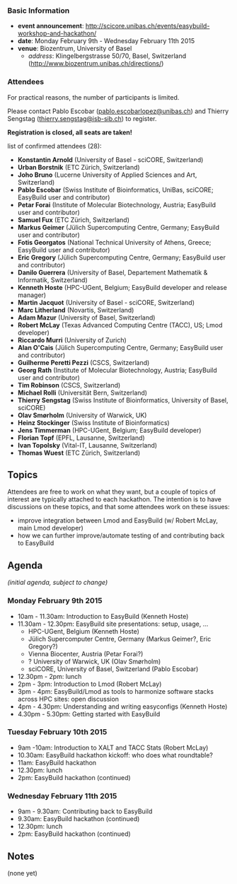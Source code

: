 ### Basic Information

* **event announcement**: http://scicore.unibas.ch/events/easybuild-workshop-and-hackathon/
* **date**: Monday February 9th - Wednesday February 11th 2015
* **venue**: Biozentrum, University of Basel
  * _address_: Klingelbergstrasse 50/70, Basel, Switzerland (<a>http://www.biozentrum.unibas.ch/directions/</a>)

### Attendees

For practical reasons, the number of participants is limited.

Please contact Pablo Escobar (pablo.escobarlopez@unibas.ch) and Thierry Sengstag (thierry.sengstag@isb-sib.ch) to register.

**Registration is closed, all seats are taken!**

list of confirmed attendees (28):

* **Konstantin Arnold** (University of Basel - sciCORE, Switzerland)
* **Urban Borstnik** (ETC Zürich, Switzerland)
* **Joho Bruno** (Lucerne University of Applied Sciences and Art, Switzerland)
* **Pablo Escobar** (Swiss Institute of Bioinformatics, UniBas, sciCORE; EasyBuild user and contributor)
* **Petar Forai** (Institute of Molecular Biotechnology, Austria; EasyBuild user and contributor)
* **Samuel Fux** (ETC Zürich, Switzerland)
* **Markus Geimer** (Jülich Supercomputing Centre, Germany; EasyBuild user and contributor)
* **Fotis Georgatos** (National Technical University of Athens, Greece; EasyBuild user and contributor)
* **Eric Gregory** (Jülich Supercomputing Centre, Germany; EasyBuild user and contributor)
* **Danilo Guerrera** (University of Basel, Departement Mathematik & Informatik, Switzerland)
* **Kenneth Hoste** (HPC-UGent, Belgium; EasyBuild developer and release manager)
* **Martin Jacquot** (University of Basel - sciCORE, Switzerland)
* **Marc Litherland** (Novartis, Switzerland)
* **Adam Mazur** (University of Basel, Switzerland)
* **Robert McLay** (Texas Advanced Computing Centre (TACC), US; Lmod developer)
* **Riccardo Murri** (University of Zurich)
* **Alan O'Cais** (Jülich Supercomputing Centre, Germany; EasyBuild user and contributor)
* **Guilherme Peretti Pezzi** (CSCS, Switzerland)
* **Georg Rath** (Institute of Molecular Biotechnology, Austria; EasyBuild user and contributor)
* **Tim Robinson** (CSCS, Switzerland)
* **Michael Rolli** (Universität Bern, Switzerland)
* **Thierry Sengstag** (Swiss Institute of Bioinformatics, University of Basel, sciCORE)
* **Olav Smørholm** (University of Warwick, UK)
* **Heinz Stockinger** (Swiss Institute of Bioinformatics)
* **Jens Timmerman** (HPC-UGent, Belgium; EasyBuild developer)
* **Florian Topf** (EPFL, Lausanne, Switzerland)
* **Ivan Topolsky** (Vital-IT, Lausanne, Switzerland)
* **Thomas Wuest** (ETC Zürich, Switzerland)

## Topics

Attendees are free to work on what they want, but a couple of topics of interest are typically attached to each hackathon. The intention is to have discussions on these topics, and that some attendees work on these issues:

* improve integration between Lmod and EasyBuild (w/ Robert McLay, main Lmod developer)
* how we can further improve/automate testing of and contributing back to EasyBuild

## Agenda

_(initial agenda, subject to change)_

### Monday February 9th 2015

* 10am - 11.30am: Introduction to EasyBuild (Kenneth Hoste)
* 11.30am - 12.30pm: EasyBuild site presentations: setup, usage, ...
  * HPC-UGent, Belgium (Kenneth Hoste)
  * Jülich Supercomputer Centre, Germany (Markus Geimer?, Eric Gregory?)
  * Vienna Biocenter, Austria (Petar Forai?)
  * ? University of Warwick, UK (Olav Smørholm)
  * sciCORE, University of Basel, Switzerland (Pablo Escobar)
* 12.30pm - 2pm: lunch
* 2pm - 3pm: Introduction to Lmod (Robert McLay)
* 3pm - 4pm: EasyBuild/Lmod as tools to harmonize software stacks across HPC sites: open discussion
* 4pm - 4.30pm: Understanding and writing easyconfigs (Kenneth Hoste)
* 4.30pm - 5.30pm: Getting started with EasyBuild

### Tuesday February 10th 2015

* 9am -10am: Introduction to XALT and TACC Stats (Robert McLay)
* 10.30am: EasyBuild hackathon kickoff: who does what roundtable?
* 11am: EasyBuild hackathon
* 12.30pm: lunch
* 2pm: EasyBuild hackathon (continued)


### Wednesday February 11th 2015

* 9am - 9.30am: Contributing back to EasyBuild
* 9.30am: EasyBuild hackathon (continued)
* 12.30pm: lunch
* 2pm: EasyBuild hackathon (continued)

## Notes

(none yet)